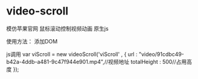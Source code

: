# video-scroll

模仿苹果官网 鼠标滚动控制视频动画
原生js

使用方法：
添加DOM
<div id="viScroll"></div>

js调用
var viScroll = new videoScroll('viScroll' , {
  url : "video/91cdbc49-b42a-4ddb-a481-9c47f944e901.mp4",//视频地址
	totalHeight : 500//占用高度
});
